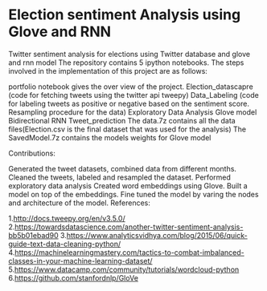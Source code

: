 # Election sentiment Analysis using Glove and RNN
Twitter sentiment analysis for elections using Twitter database and glove and rnn model
The repository contains 5 ipython notebooks. The steps involved in the implementation of this project are as follows:

portfolio notebook gives the over view of the project.
Election_datascapre (code for fetching tweets using the twitter api tweepy)
Data_Labeling (code for labeling tweets as positive or negative based on the sentiment score. Resampling procedure for the data)
Exploratory Data Analysis
Glove model
Bidirectional RNN
Tweet_prediction
The data.7z contains all the data files(Election.csv is the final dataset that was used for the analysis)
The SavedModel.7z contains the models weights for Glove model

Contributions:

Generated the tweet datasets, combined data from different months.
Cleaned the tweets, labeled and resampled the dataset.
Performed exploratory data analysis
Created word embeddings using Glove. Built a model on top of the embeddings. Fine tuned the model by varing the nodes and architecture of the model.
References:

1.http://docs.tweepy.org/en/v3.5.0/
2.https://towardsdatascience.com/another-twitter-sentiment-analysis-bb5b01ebad90
3.https://www.analyticsvidhya.com/blog/2015/06/quick-guide-text-data-cleaning-python/
4.https://machinelearningmastery.com/tactics-to-combat-imbalanced-classes-in-your-machine-learning-dataset/
5.https://www.datacamp.com/community/tutorials/wordcloud-python
6.https://github.com/stanfordnlp/GloVe
